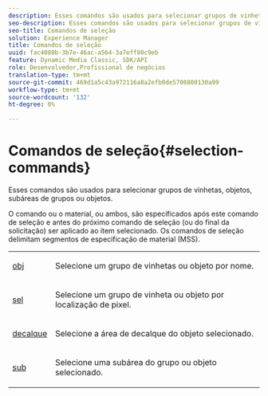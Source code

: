 ```yaml
---
description: Esses comandos são usados para selecionar grupos de vinhetas, objetos, subáreas de grupos ou objetos.
seo-description: Esses comandos são usados para selecionar grupos de vinhetas, objetos, subáreas de grupos ou objetos.
seo-title: Comandos de seleção
solution: Experience Manager
title: Comandos de seleção
uuid: fac4080b-3b7e-46ac-a564-3a7eff80c9eb
feature: Dynamic Media Classic, SDK/API
role: Desenvolvedor,Profissional de negócios
translation-type: tm+mt
source-git-commit: 469d1a5c43a972116a8a2efb0de5708800130a99
workflow-type: tm+mt
source-wordcount: '132'
ht-degree: 0%

---
```



# Comandos de seleção{#selection-commands}

Esses comandos são usados para selecionar grupos de vinhetas, objetos, subáreas de grupos ou objetos.

O comando ou o material, ou ambos, são especificados após este comando de seleção e antes do próximo comando de seleção (ou do final da solicitação) ser aplicado ao item selecionado. Os comandos de seleção delimitam segmentos de especificação de material (MSS).

<table id="simpletable_028957E516644FE8A7B1BC056A32FCD1"> 
 <tr class="strow"> 
  <td class="stentry"> <p><span class="codeph"> <a href="../../../../../../ir-api/http-protocol/image-rendering-api-ref/c-ir-http-protocol-ref/c-ir-http-protocol-command-reference/r-ir-obj.md#reference-31e7dac7931b4e0eb3c7589f120a1e6a" type="reference" format="dita" scope="local"> obj</a> </span> </p></td> 
  <td class="stentry"> <p>Selecione um grupo de vinhetas ou objeto por nome. </p></td> 
 </tr> 
 <tr class="strow"> 
  <td class="stentry"> <p><span class="codeph"> <a href="../../../../../../ir-api/http-protocol/image-rendering-api-ref/c-ir-http-protocol-ref/c-ir-http-protocol-command-reference/r-ir-sel.md#reference-01322c58d414481385c29fcdd27a090b" type="reference" format="dita" scope="local"> sel</a></span> </p></td> 
  <td class="stentry"> <p>Selecione um grupo de vinheta ou objeto por localização de pixel. </p></td> 
 </tr> 
 <tr class="strow"> 
  <td class="stentry"> <p><span class="codeph"> <a href="../../../../../../ir-api/http-protocol/image-rendering-api-ref/c-ir-http-protocol-ref/c-ir-http-protocol-command-reference/r-ir-decal.md#reference-3a5f1adc7fe24c91aa5655d64038e857" type="reference" format="dita" scope="local"> decalque</a></span> </p></td> 
  <td class="stentry"> <p>Selecione a área de decalque do objeto selecionado. </p></td> 
 </tr> 
 <tr class="strow"> 
  <td class="stentry"> <p><span class="codeph"> <a href="../../../../../../ir-api/http-protocol/image-rendering-api-ref/c-ir-http-protocol-ref/c-ir-http-protocol-command-reference/r-ir-sub.md#reference-3cedba817f3c401495ba32bd1bf9b383" type="reference" format="dita" scope="local"> sub</a></span> </p></td> 
  <td class="stentry"> <p>Selecione uma subárea do grupo ou objeto selecionado. </p></td> 
 </tr> 
</table>


